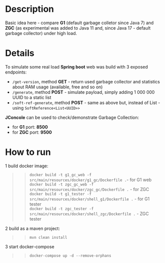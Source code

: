 # Description
Basic idea here - compare **G1** (default garbage colletor since Java 7) and **ZGC** (as experimental was added to Java 11 and, since Java 17 - default garbage collector) under high load.  

# Details
To simulate some real load **Spring boot** web was build with 3 exposed endpoints:  
- ``/get-version``, method **GET** - return used garbage collector and statistics about RAM usage (available, free and so on)  
- ``/generate``, method **POST** - simulate payload, simply adding 1 000 000 UUID to a static list
- ``/soft-ref-generate``, method **POST** - same as above but, instead of List - using ``SoftReference<List<UUID>>``  

**JConcole** can be used to check/demonstrate Garbage Collection:  
- for **G1** port: **8500**  
- for **ZGC** port: **9500**

# How to run
1 build docker image:
>> ``docker build -t g1_gc_web -f src/main/resources/docker/g1_gc/Dockerfile .``- for G1 web  
>> ``docker build -t zgc_gc_web -f src/main/resources/docker/zgc_gc/Dockerfile .`` - for ZGC  
>> ``docker build -t g1_tester -f src/main/resources/docker/shell_g1/Dockerfile .`` - for G1 tester  
>> ``docker build -t zgc_tester -f src/main/resources/docker/shell_zgc/Dockerfile .`` - ZGC tester  

2 build as a maven project:  
>> ``mvn clean install``  

3 start docker-compose  
>> ``docker-compose up -d --remove-orphans``